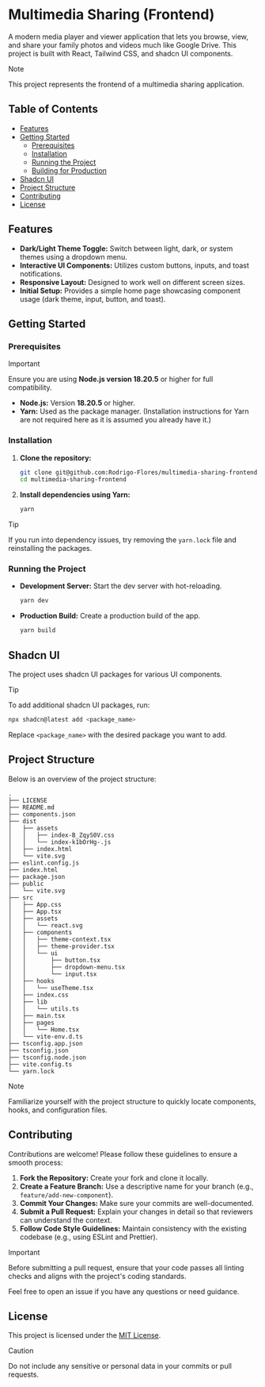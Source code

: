 # Multimedia Sharing (Frontend)

A modern media player and viewer application that lets you browse, view, and share your family photos and videos much like Google Drive. This project is built with React, Tailwind CSS, and shadcn UI components.

> [!NOTE]
> This project represents the frontend of a multimedia sharing application.

## Table of Contents

- [Features](#features)
- [Getting Started](#getting-started)
  - [Prerequisites](#prerequisites)
  - [Installation](#installation)
  - [Running the Project](#running-the-project)
  - [Building for Production](#building-for-production)
- [Shadcn UI](#shadcn-ui)
- [Project Structure](#project-structure)
- [Contributing](#contributing)
- [License](#license)

## Features

- **Dark/Light Theme Toggle:** Switch between light, dark, or system themes using a dropdown menu.
- **Interactive UI Components:** Utilizes custom buttons, inputs, and toast notifications.
- **Responsive Layout:** Designed to work well on different screen sizes.
- **Initial Setup:** Provides a simple home page showcasing component usage (dark theme, input, button, and toast).

## Getting Started

### Prerequisites

> [!IMPORTANT]
> Ensure you are using **Node.js version 18.20.5** or higher for full compatibility.

- **Node.js:** Version **18.20.5** or higher.
- **Yarn:** Used as the package manager. (Installation instructions for Yarn are not required here as it is assumed you already have it.)

### Installation

1. **Clone the repository:**

   ```bash
   git clone git@github.com:Rodrigo-Flores/multimedia-sharing-frontend.git
   cd multimedia-sharing-frontend
   ```

2. **Install dependencies using Yarn:**

   ```bash
   yarn
   ```

> [!TIP]
> If you run into dependency issues, try removing the `yarn.lock` file and reinstalling the packages.

### Running the Project

- **Development Server:** Start the dev server with hot-reloading.

  ```bash
  yarn dev
  ```

- **Production Build:** Create a production build of the app.

  ```bash
  yarn build
  ```

## Shadcn UI

The project uses shadcn UI packages for various UI components. 

> [!TIP]
> To add additional shadcn UI packages, run:
>
> ```bash
> npx shadcn@latest add <package_name>
> ```
> Replace `<package_name>` with the desired package you want to add.

## Project Structure

Below is an overview of the project structure:

```
.
├── LICENSE
├── README.md
├── components.json
├── dist
│   ├── assets
│   │   ├── index-B_ZqyS0V.css
│   │   └── index-k1bOrHg-.js
│   ├── index.html
│   └── vite.svg
├── eslint.config.js
├── index.html
├── package.json
├── public
│   └── vite.svg
├── src
│   ├── App.css
│   ├── App.tsx
│   ├── assets
│   │   └── react.svg
│   ├── components
│   │   ├── theme-context.tsx
│   │   ├── theme-provider.tsx
│   │   └── ui
│   │       ├── button.tsx
│   │       ├── dropdown-menu.tsx
│   │       └── input.tsx
│   ├── hooks
│   │   └── useTheme.tsx
│   ├── index.css
│   ├── lib
│   │   └── utils.ts
│   ├── main.tsx
│   ├── pages
│   │   └── Home.tsx
│   └── vite-env.d.ts
├── tsconfig.app.json
├── tsconfig.json
├── tsconfig.node.json
├── vite.config.ts
└── yarn.lock
```

> [!NOTE]
> Familiarize yourself with the project structure to quickly locate components, hooks, and configuration files.

## Contributing

Contributions are welcome! Please follow these guidelines to ensure a smooth process:

1. **Fork the Repository:** Create your fork and clone it locally.
2. **Create a Feature Branch:** Use a descriptive name for your branch (e.g., `feature/add-new-component`).
3. **Commit Your Changes:** Make sure your commits are well-documented.
4. **Submit a Pull Request:** Explain your changes in detail so that reviewers can understand the context.
5. **Follow Code Style Guidelines:** Maintain consistency with the existing codebase (e.g., using ESLint and Prettier).

> [!IMPORTANT]
> Before submitting a pull request, ensure that your code passes all linting checks and aligns with the project's coding standards.

Feel free to open an issue if you have any questions or need guidance.

## License

This project is licensed under the [MIT License](LICENSE).

> [!CAUTION]
> Do not include any sensitive or personal data in your commits or pull requests.
